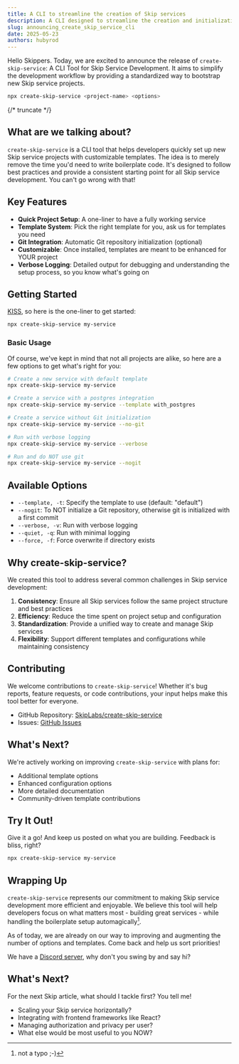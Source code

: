 ```yaml
---
title: A CLI to streamline the creation of Skip services
description: A CLI designed to streamline the creation and initialization of Skip services
slug: announcing_create_skip_service_cli
date: 2025-05-23
authors: hubyrod
---
```


Hello Skippers. Today, we are excited to announce the release of `create-skip-service`: A CLI Tool for Skip Service Development. It aims to simplify the development workflow by providing a standardized way to bootstrap new Skip service projects.

```bash
npx create-skip-service <project-name> <options>
```

{/* truncate */}

## What are we talking about?

`create-skip-service` is a CLI tool that helps developers quickly set up new Skip service projects with customizable templates. The idea is to merely remove the time you'd need to write boilerplate code. It's designed to follow best practices and provide a consistent starting point for all Skip service development. You can't go wrong with that!

## Key Features

- **Quick Project Setup**: A one-liner to have a fully working service
- **Template System**: Pick the right template for you, ask us for templates you need
- **Git Integration**: Automatic Git repository initialization (optional)
- **Customizable**: Once installed, templates are meant to be enhanced for YOUR project
- **Verbose Logging**: Detailed output for debugging and understanding the setup process, so you know what's going on

## Getting Started

[KISS](https://en.wikipedia.org/wiki/KISS_principle), so here is the one-liner to get started:

```bash
npx create-skip-service my-service
```

### Basic Usage

Of course, we've kept in mind that not all projects are alike, so here are a few options to get what's right for you:

```bash
# Create a new service with default template
npx create-skip-service my-service

# Create a service with a postgres integration
npx create-skip-service my-service --template with_postgres

# Create a service without Git initialization
npx create-skip-service my-service --no-git

# Run with verbose logging
npx create-skip-service my-service --verbose

# Run and do NOT use git
npx create-skip-service my-service --nogit
```

## Available Options

- `--template, -t`: Specify the template to use (default: "default")
- `--nogit`: To NOT initialize a Git repository, otherwise git is initialized with a first commit
- `--verbose, -v`: Run with verbose logging
- `--quiet, -q`: Run with minimal logging
- `--force, -f`: Force overwrite if directory exists

## Why create-skip-service?

We created this tool to address several common challenges in Skip service development:

1. **Consistency**: Ensure all Skip services follow the same project structure and best practices
2. **Efficiency**: Reduce the time spent on project setup and configuration
3. **Standardization**: Provide a unified way to create and manage Skip services
4. **Flexibility**: Support different templates and configurations while maintaining consistency

## Contributing

We welcome contributions to `create-skip-service`! Whether it's bug reports, feature requests, or code contributions, your input helps make this tool better for everyone.

- GitHub Repository: [SkipLabs/create-skip-service](https://github.com/SkipLabs/create-skip-service)
- Issues: [GitHub Issues](https://github.com/SkipLabs/create-skip-service/issues)

## What's Next?

We're actively working on improving `create-skip-service` with plans for:

- Additional template options
- Enhanced configuration options
- More detailed documentation
- Community-driven template contributions

## Try It Out!

Give it a go! And keep us posted on what you are building. Feedback is bliss, right?

```bash
npx create-skip-service my-service
```

## Wrapping Up

`create-skip-service` represents our commitment to making Skip service development more efficient and enjoyable. We believe this tool will help developers focus on what matters most - building great services - while handling the boilerplate setup automagically[^1].

As of today, we are already on our way to improving and augmenting the number of options and templates. Come back and help us sort priorities!

[^1]: not a typo ;-)

We have a [Discord server](https://discord.com/channels/1093901946441703434/1093901946441703437), why don't you swing by and say hi?

## What's Next?

For the next Skip article, what should I tackle first? You tell me!
- Scaling your Skip service horizontally?
- Integrating with frontend frameworks like React?
- Managing authorization and privacy per user?
- What else would be most useful to you NOW?

